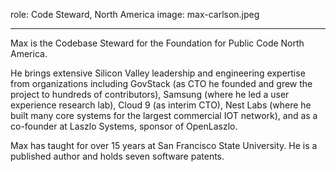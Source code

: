 
role: Code Steward, North America
image: max-carlson.jpeg

---

Max is the Codebase Steward for the Foundation for Public Code North America.

He brings extensive Silicon Valley leadership and engineering expertise from organizations including GovStack (as CTO he founded and grew the project to hundreds of contributors), Samsung (where he led a user experience research lab), Cloud 9 (as interim CTO), Nest Labs (where he built many core systems for the largest commercial IOT network), and as a co-founder at Laszlo Systems, sponsor of OpenLaszlo. 

Max has taught for over 15 years at San Francisco State University. He is a published author and holds seven software patents.
